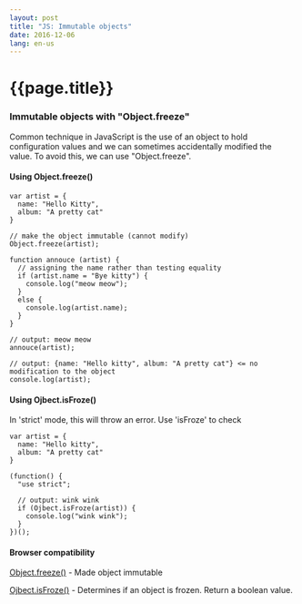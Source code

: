 ```yaml
---
layout: post
title: "JS: Immutable objects"
date: 2016-12-06
lang: en-us
---
```


# {{page.title}}

### Immutable objects with "Object.freeze"

Common technique in JavaScript is the use of an object to hold configuration values and we can sometimes accidentally modified the value. To avoid this, we can use "Object.freeze".

#### Using Object.freeze()

	var artist = {
	  name: "Hello Kitty",
	  album: "A pretty cat"
	}

	// make the object immutable (cannot modify)
	Object.freeze(artist);

	function annouce (artist) {
	  // assigning the name rather than testing equality
	  if (artist.name = "Bye kitty") {
	    console.log("meow meow");
	  }
	  else {
	    console.log(artist.name);
	  }
	}

	// output: meow meow
	annouce(artist);

	// output: {name: "Hello kitty", album: "A pretty cat"} <= no modification to the object
	console.log(artist);

#### Using Ojbect.isFroze()
In 'strict' mode, this will throw an error. Use 'isFroze' to check

	var artist = {
	  name: "Hello kitty",
	  album: "A pretty cat"
	}

	(function() {
	  "use strict";

	  // output: wink wink
	  if (Ojbect.isFroze(artist)) {
	    console.log("wink wink");
	  }
	})();

#### Browser compatibility
[Object.freeze()](https://developer.mozilla.org/en/docs/Web/JavaScript/Reference/Global_Objects/Object/freeze#Browser_compatibility) - Made object immutable

[Ojbect.isFroze()](https://developer.mozilla.org/en-US/docs/Web/JavaScript/Reference/Global_Objects/Object/isFrozen#Browser_compatibility) - Determines if an object is frozen. Return a boolean value.